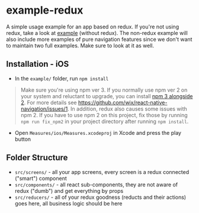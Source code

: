 # example-redux

A simple usage example for an app based on redux. If you're not using redux, take a look at [example](../example) (without redux). The non-redux example will also include more examples of pure navigation features since we don't want to maintain two full examples. Make sure to look at it as well.

## Installation - iOS

* In the `example/` folder, run `npm install`

> Make sure you're using npm ver 3. If you normally use npm ver 2 on your system and reluctant to upgrade, you can install [npm 3 alongside 2](https://www.npmjs.com/package/npm3). For more details see https://github.com/wix/react-native-navigation/issues/1. In addition, redux also causes some issues with npm 2. If you have to use npm 2 on this project, fix those by running `npm run fix_npm2` in your project directory after running `npm install`.

* Open `Measures/ios/Measures.xcodeproj` in Xcode and press the play button

## Folder Structure

* `src/screens/` - all your app screens, every screen is a redux connected ("smart") component
* `src/components/` - all react sub-components, they are not aware of redux ("dumb") and get everything by props
* `src/reducers/` - all of your redux goodness (reducts and their actions) goes here, all business logic should be here
